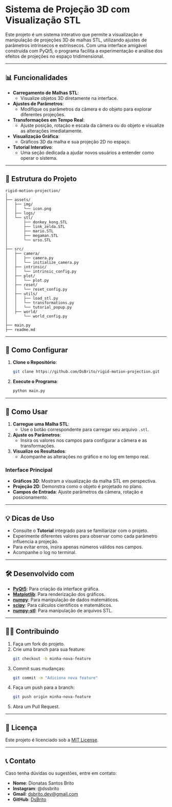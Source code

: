 # **Sistema de Projeção 3D com Visualização STL**

Este projeto é um sistema interativo que permite a visualização e manipulação de projeções 3D de malhas STL, utilizando ajustes de parâmetros intrínsecos e extrínsecos. Com uma interface amigável construída com PyQt5, o programa facilita a experimentação e análise dos efeitos de projeções no espaço tridimensional.

---

## **📊 Funcionalidades**
- **Carregamento de Malhas STL**:
  - Visualize objetos 3D diretamente na interface.
- **Ajustes de Parâmetros**:
  - Modifique os parâmetros da câmera e do objeto para explorar diferentes projeções.
- **Transformações em Tempo Real**:
  - Ajuste posição, rotação e escala da câmera ou do objeto e visualize as alterações imediatamente.
- **Visualização Gráfica**:
  - Gráficos 3D da malha e sua projeção 2D no espaço.
- **Tutorial Interativo**:
  - Uma seção dedicada a ajudar novos usuários a entender como operar o sistema.

---

## **📂 Estrutura do Projeto**

```plaintext
rigid-motion-projection/
│
├── assets/
│   ├── img/
│   │   └── icon.png
│   ├── logs/
│   └── stl/
│       ├── donkey_kong.STL
│       ├── link_zelda.STL
│       ├── mario.STL
│       ├── megaman.STL
│       └── urso.STL
│
├── src/
│   ├── camera/
│   │   ├── camera.py
│   │   └── initialize_camera.py
│   ├── intrinsic/
│   │   └── intrinsic_config.py
│   ├── plot/
│   │   └── plot.py
│   ├── reset/
│   │   └── reset_config.py
│   ├── utils/
│   │   ├── load_stl.py
│   │   └── transformations.py
│   │   └── tutorial_popup.py
│   ├── world/
│       └── world_config.py
│   
├── main.py
├── readme.md
```

---

## **🔧 Como Configurar**
1. **Clone o Repositório**:
   ```bash
   git clone https://github.com/DsBrito/rigid-motion-projection.git
   ```
2. **Execute o Programa**:
   ```bash
   python main.py
   ```

---
## **🚀 Como Usar**
1. **Carregue uma Malha STL**:
   - Use o botão correspondente para carregar seu arquivo `.stl`.
2. **Ajuste os Parâmetros**:
   - Insira os valores nos campos para configurar a câmera e as transformações.
3. **Visualize os Resultados**:
   - Acompanhe as alterações no gráfico e no log em tempo real.

### **Interface Principal**
- **Gráficos 3D**: Mostram a visualização da malha STL em perspectiva.
- **Projeção 2D**: Demonstra como o objeto é projetado no plano.
- **Campos de Entrada**: Ajuste parâmetros da câmera, rotação e posicionamento.

---

## **💡 Dicas de Uso**
- Consulte o **Tutorial** integrado para se familiarizar com o projeto.
- Experimente diferentes valores para observar como cada parâmetro influencia a projeção.
- Para evitar erros, insira apenas números válidos nos campos.
- Acompanhe o log no terminal.

---

## **🛠️ Desenvolvido com**
- **[PyQt5](https://www.riverbankcomputing.com/software/pyqt/intro)**: Para criação da interface gráfica.
- **[Matplotlib](https://matplotlib.org/)**: Para renderização dos gráficos.
- **[numpy](https://numpy.org/)**: Para manipulação de dados matemáticos.
- **[scipy](https://scipy.org/)**: Para cálculos científicos e matemáticos.
- **[numpy-stl](https://pypi.org/project/numpy-stl/)**: Para manipulação de arquivos STL.

---

## **👩‍💻 Contribuindo**
1. Faça um fork do projeto.
2. Crie uma branch para sua feature:
   ```bash
   git checkout -b minha-nova-feature
   ```
3. Commit suas mudanças:
   ```bash
   git commit -m "Adiciona nova feature"
   ```
4. Faça um push para a branch:
   ```bash
   git push origin minha-nova-feature
   ```
5. Abra um Pull Request.

---

## **📜 Licença**
Este projeto é licenciado sob a [MIT License](LICENSE).

---

## **📞 Contato**
Caso tenha dúvidas ou sugestões, entre em contato:
- **Nome**: Dionatas Santos Brito
- **Instagram**: @dssbrito
- **Gmail**: dsbrito.dev@gmail.com
- **GitHub**: [DsBrito](https://github.com/DsBrito)
